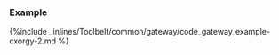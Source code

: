 <!-- usedin: [ _legacy_docker/Toolbelt] - post: -->


### Example

{%include _inlines/Toolbelt/common/gateway/code_gateway_example-cxorgy-2.md %}


